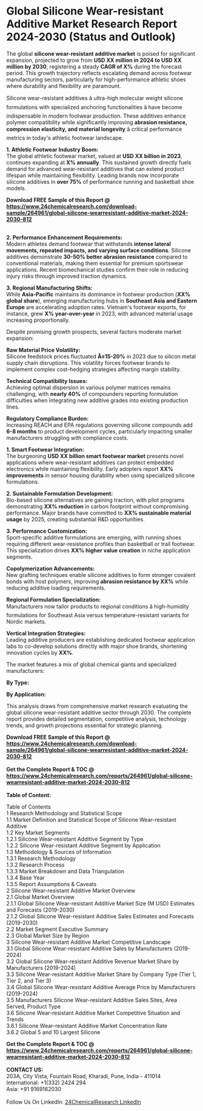 <h1>Global Silicone Wear-resistant Additive Market Research Report 2024-2030 (Status and Outlook)</h1><p>The global <strong>silicone wear-resistant additive market</strong> is poised for significant expansion, projected to grow from <strong>USD XX million in 2024 to USD XX million by 2030</strong>, registering a steady <strong>CAGR of X%</strong> during the forecast period. This growth trajectory reflects escalating demand across footwear manufacturing sectors, particularly for high-performance athletic shoes where durability and flexibility are paramount.</p><p>Silicone wear-resistant additives â ultra-high molecular weight silicone formulations with specialized anchoring functionalities â have become indispensable in modern footwear production. These additives enhance polymer compatibility while significantly improving <strong>abrasion resistance, compression elasticity, and material longevity</strong> â critical performance metrics in today's athletic footwear landscape.</p><p><strong>1. Athletic Footwear Industry Boom:</strong><br>
The global athletic footwear market, valued at <strong>USD XX billion in 2023</strong>, continues expanding at <strong>X% annually</strong>. This sustained growth directly fuels demand for advanced wear-resistant additives that can extend product lifespan while maintaining flexibility. Leading brands now incorporate silicone additives in <strong>over 75%</strong> of performance running and basketball shoe models.</p><div><b>Download FREE Sample of this Report @ 
            <a href="https://www.24chemicalresearch.com/download-sample/264961/global-silicone-wearresistant-additive-market-2024-2030-812">
            https://www.24chemicalresearch.com/download-sample/264961/global-silicone-wearresistant-additive-market-2024-2030-812</a></b></div><br><p><strong>2. Performance Enhancement Requirements:</strong><br>
Modern athletes demand footwear that withstands <strong>intense lateral movements, repeated impacts, and varying surface conditions</strong>. Silicone additives demonstrate <strong>30-50% better abrasion resistance</strong> compared to conventional materials, making them essential for premium sportswear applications. Recent biomechanical studies confirm their role in reducing injury risks through improved traction dynamics.</p><p><strong>3. Regional Manufacturing Shifts:</strong><br>
While <strong>Asia-Pacific</strong> maintains its dominance in footwear production (<strong>XX% global share</strong>), emerging manufacturing hubs in <strong>Southeast Asia and Eastern Europe</strong> are accelerating adoption rates. Vietnam's footwear exports, for instance, grew <strong>X% year-over-year</strong> in 2023, with advanced material usage increasing proportionally.</p><p>Despite promising growth prospects, several factors moderate market expansion:</p><p><strong>Raw Material Price Volatility:</strong><br>
    Silicone feedstock prices fluctuated <strong>Â±15-20%</strong> in 2023 due to silicon metal supply chain disruptions. This volatility forces footwear brands to implement complex cost-hedging strategies affecting margin stability.</p><p><strong>Technical Compatibility Issues:</strong><br>
    Achieving optimal dispersion in various polymer matrices remains challenging, with <strong>nearly 40%</strong> of compounders reporting formulation difficulties when integrating new additive grades into existing production lines.</p><p><strong>Regulatory Compliance Burden:</strong><br>
    Increasing REACH and EPA regulations governing silicone compounds add <strong>6-8 months</strong> to product development cycles, particularly impacting smaller manufacturers struggling with compliance costs.</p><p><strong>1. Smart Footwear Integration:</strong><br>
The burgeoning <strong>USD XX billion smart footwear market</strong> presents novel applications where wear-resistant additives can protect embedded electronics while maintaining flexibility. Early adopters report <strong>XX% improvements</strong> in sensor housing durability when using specialized silicone formulations.</p><p><strong>2. Sustainable Formulation Development:</strong><br>
Bio-based silicone alternatives are gaining traction, with pilot programs demonstrating <strong>XX% reduction</strong> in carbon footprint without compromising performance. Major brands have committed to <strong>XX% sustainable material usage</strong> by 2025, creating substantial R&amp;D opportunities.</p><p><strong>3. Performance Customization:</strong><br>
Sport-specific additive formulations are emerging, with running shoes requiring different wear-resistance profiles than basketball or trail footwear. This specialization drives <strong>XX% higher value creation</strong> in niche application segments.</p><p><strong>Copolymerization Advancements:</strong><br>
    New grafting techniques enable silicone additives to form stronger covalent bonds with host polymers, improving <strong>abrasion resistance by XX%</strong> while reducing additive loading requirements.</p><p><strong>Regional Formulation Specialization:</strong><br>
    Manufacturers now tailor products to regional conditions â high-humidity formulations for Southeast Asia versus temperature-resistant variants for Nordic markets.</p><p><strong>Vertical Integration Strategies:</strong><br>
    Leading additive producers are establishing dedicated footwear application labs to co-develop solutions directly with major shoe brands, shortening innovation cycles by <strong>XX%</strong>.</p><p>The market features a mix of global chemical giants and specialized manufacturers:</p><p><strong>By Type:</strong></p><p><strong>By Application:</strong></p><p>This analysis draws from comprehensive market research evaluating the global silicone wear-resistant additive sector through 2030. The complete report provides detailed segmentation, competitive analysis, technology trends, and growth projections essential for strategic planning.</p><div><b>Download FREE Sample of this Report @ 
            <a href="https://www.24chemicalresearch.com/download-sample/264961/global-silicone-wearresistant-additive-market-2024-2030-812">
            https://www.24chemicalresearch.com/download-sample/264961/global-silicone-wearresistant-additive-market-2024-2030-812</a></b></div><br><div><b>Get the Complete Report & TOC @ 
            <a href="https://www.24chemicalresearch.com/reports/264961/global-silicone-wearresistant-additive-market-2024-2030-812">
            https://www.24chemicalresearch.com/reports/264961/global-silicone-wearresistant-additive-market-2024-2030-812</a></b></div><br>
            <b>Table of Content:</b><p>Table of Contents<br />
1 Research Methodology and Statistical Scope<br />
1.1 Market Definition and Statistical Scope of Silicone Wear-resistant Additive<br />
1.2 Key Market Segments<br />
1.2.1 Silicone Wear-resistant Additive Segment by Type<br />
1.2.2 Silicone Wear-resistant Additive Segment by Application<br />
1.3 Methodology & Sources of Information<br />
1.3.1 Research Methodology<br />
1.3.2 Research Process<br />
1.3.3 Market Breakdown and Data Triangulation<br />
1.3.4 Base Year<br />
1.3.5 Report Assumptions & Caveats<br />
2 Silicone Wear-resistant Additive Market Overview<br />
2.1 Global Market Overview<br />
2.1.1 Global Silicone Wear-resistant Additive Market Size (M USD) Estimates and Forecasts (2019-2030)<br />
2.1.2 Global Silicone Wear-resistant Additive Sales Estimates and Forecasts (2019-2030)<br />
2.2 Market Segment Executive Summary<br />
2.3 Global Market Size by Region<br />
3 Silicone Wear-resistant Additive Market Competitive Landscape<br />
3.1 Global Silicone Wear-resistant Additive Sales by Manufacturers (2019-2024)<br />
3.2 Global Silicone Wear-resistant Additive Revenue Market Share by Manufacturers (2019-2024)<br />
3.3 Silicone Wear-resistant Additive Market Share by Company Type (Tier 1, Tier 2, and Tier 3)<br />
3.4 Global Silicone Wear-resistant Additive Average Price by Manufacturers (2019-2024)<br />
3.5 Manufacturers Silicone Wear-resistant Additive Sales Sites, Area Served, Product Type<br />
3.6 Silicone Wear-resistant Additive Market Competitive Situation and Trends<br />
3.6.1 Silicone Wear-resistant Additive Market Concentration Rate<br />
3.6.2 Global 5 and 10 Largest Silicone </p><div><b>Get the Complete Report & TOC @ 
            <a href="https://www.24chemicalresearch.com/reports/264961/global-silicone-wearresistant-additive-market-2024-2030-812">
            https://www.24chemicalresearch.com/reports/264961/global-silicone-wearresistant-additive-market-2024-2030-812</a></b></div><br><b>CONTACT US:</b><br>
            203A, City Vista, Fountain Road, Kharadi, Pune, India - 411014<br>
            International: +1(332) 2424 294<br>
            Asia: +91 9169162030 <br><br>
            Follow Us On LinkedIn: <a href="https://www.linkedin.com/company/24chemicalresearch/">24ChemicalResearch LinkedIn</a>